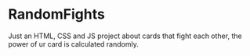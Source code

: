 # RandomFights
Just an HTML, CSS and JS project about cards that fight each other, the power of ur card is calculated randomly.
